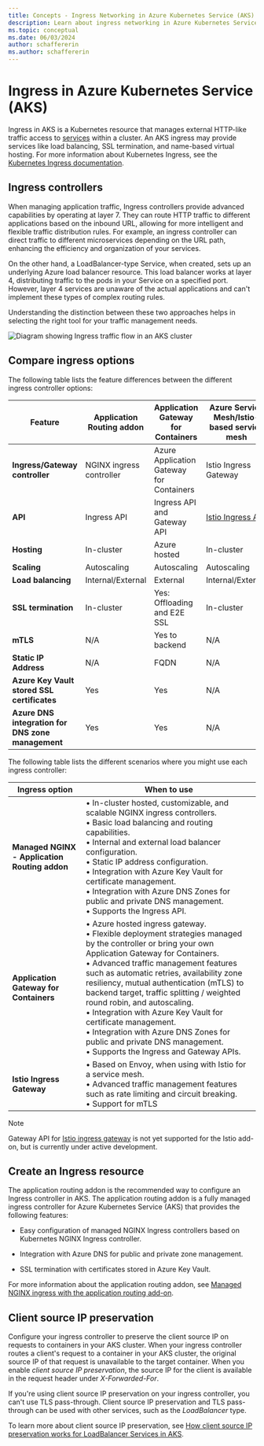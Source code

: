 ```yaml
---
title: Concepts - Ingress Networking in Azure Kubernetes Service (AKS)
description: Learn about ingress networking in Azure Kubernetes Service (AKS) including ingress controllers 
ms.topic: conceptual
ms.date: 06/03/2024
author: schaffererin
ms.author: schaffererin
---
```

# Ingress in Azure Kubernetes Service (AKS)

Ingress in AKS is a Kubernetes resource that manages external HTTP-like traffic access to [services][services] within a cluster. An AKS ingress may provide services like load balancing, SSL termination, and name-based virtual hosting. For more information about Kubernetes Ingress, see the [Kubernetes Ingress documentation][k8s-ingress].

## Ingress controllers

When managing application traffic, Ingress controllers provide advanced capabilities by operating at layer 7. They can route HTTP traffic to different applications based on the inbound URL, allowing for more intelligent and flexible traffic distribution rules. For example, an ingress controller can direct traffic to different microservices depending on the URL path, enhancing the efficiency and organization of your services.

On the other hand, a LoadBalancer-type Service, when created, sets up an underlying Azure load balancer resource. This load balancer works at layer 4, distributing traffic to the pods in your Service on a specified port. However, layer 4 services are unaware of the actual applications and can't implement these types of complex routing rules.

Understanding the distinction between these two approaches helps in selecting the right tool for your traffic management needs.

![Diagram showing Ingress traffic flow in an AKS cluster][aks-ingress]

## Compare ingress options

The following table lists the feature differences between the different ingress controller options:

| Feature                                           | Application Routing addon | Application Gateway for Containers       | Azure Service Mesh/Istio-based service mesh |
|---------------------------------------------------|---------------------------|------------------------------------------|---------------------------------------------|
| **Ingress/Gateway controller**                    | NGINX ingress controller  | Azure Application Gateway for Containers | Istio Ingress Gateway                       |
| **API**                                           | Ingress API               | Ingress API and Gateway API              | [Istio Ingress API][istio-ingress-link]     |
| **Hosting**                                       | In-cluster                | Azure hosted                             | In-cluster                                  |
| **Scaling**                                       | Autoscaling               | Autoscaling                              | Autoscaling                                 |
| **Load balancing**                                | Internal/External         | External                                 | Internal/External                           |
| **SSL termination**                               | In-cluster                | Yes: Offloading and E2E SSL              | In-cluster                                  |
| **mTLS**                                          | N/A                       | Yes to backend                           | N/A                                         |
| **Static IP Address**                             | N/A                       | FQDN                                     | N/A                                         |
| **Azure Key Vault stored SSL certificates**       | Yes                       | Yes                                      | N/A                                         |
| **Azure DNS integration for DNS zone management** | Yes                       | Yes                                      | N/A                                         |

The following table lists the different scenarios where you might use each ingress controller:

| Ingress option | When to use |
|----------------|-------------|
| **Managed NGINX - Application Routing addon** | • In-cluster hosted, customizable, and scalable NGINX ingress controllers. </br> • Basic load balancing and routing capabilities. </br> • Internal and external load balancer configuration. </br> • Static IP address configuration. </br> • Integration with Azure Key Vault for certificate management. </br> • Integration with Azure DNS Zones for public and private DNS management. </br> • Supports the Ingress API. |
| **Application Gateway for Containers** | • Azure hosted ingress gateway. </br> • Flexible deployment strategies managed by the controller or bring your own Application Gateway for Containers. </br> • Advanced traffic management features such as automatic retries, availability zone resiliency, mutual authentication (mTLS) to backend target, traffic splitting / weighted round robin, and autoscaling. </br> • Integration with Azure Key Vault for certificate management. </br> • Integration with Azure DNS Zones for public and private DNS management. </br> • Supports the Ingress and Gateway APIs. |
| **Istio Ingress Gateway** | • Based on Envoy, when using with Istio for a service mesh. </br> • Advanced traffic management features such as rate limiting and circuit breaking. </br> • Support for mTLS |

> [!NOTE]
> Gateway API for [Istio ingress gateway][istio-add-on-ingress] is not yet supported for the Istio add-on, but is currently under active development. 

## Create an Ingress resource

The application routing addon is the recommended way to configure an Ingress controller in AKS. The application routing addon is a fully managed ingress controller for Azure Kubernetes Service (AKS) that provides the following features:

- Easy configuration of managed NGINX Ingress controllers based on Kubernetes NGINX Ingress controller.

- Integration with Azure DNS for public and private zone management.

- SSL termination with certificates stored in Azure Key Vault.

For more information about the application routing addon, see [Managed NGINX ingress with the application routing add-on](app-routing.md).

## Client source IP preservation

Configure your ingress controller to preserve the client source IP on requests to containers in your AKS cluster. When your ingress controller routes a client's request to a container in your AKS cluster, the original source IP of that request is unavailable to the target container. When you enable _client source IP preservation_, the source IP for the client is available in the request header under _X-Forwarded-For_.

If you're using client source IP preservation on your ingress controller, you can't use TLS pass-through. Client source IP preservation and TLS pass-through can be used with other services, such as the _LoadBalancer_ type.

To learn more about client source IP preservation, see [How client source IP preservation works for LoadBalancer Services in AKS][ip-preservation].

<!-- IMAGES -->
[aks-ingress]: ./media/concepts-network/aks-ingress.png

<!-- LINKS - External -->
[k8s-ingress]: https://kubernetes.io/docs/concepts/services-networking/ingress/
[istio-ingress-link]: https://istio.io/latest/docs/reference/config/networking/gateway/

<!-- LINKS - Internal -->
[ip-preservation]: https://techcommunity.microsoft.com/t5/fasttrack-for-azure/how-client-source-ip-preservation-works-for-loadbalancer/ba-p/3033722#:~:text=Enable%20Client%20source%20IP%20preservation%201%20Edit%20loadbalancer,is%20the%20same%20as%20the%20source%20IP%20%28srjumpbox%29.
[services]: concepts-network-services.md
[istio-add-on-ingress]: istio-deploy-ingress.md